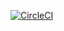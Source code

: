 [![CircleCI](https://circleci.com/gh/Wchindanai/CalcApp.svg?style=svg)](https://circleci.com/gh/Wchindanai/CalcApp)